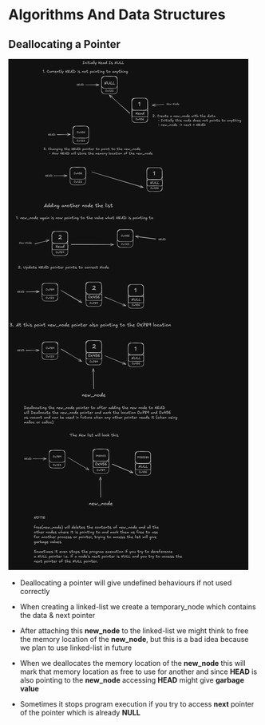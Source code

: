 # Algorithms And Data Structures

## Deallocating a Pointer

  ![Deallocating A pointer](img/deallocating-pointer.png)

  - Deallocating a pointer will give undefined behaviours if not used correctly
  
  - When creating a linked-list we create a temporary_node which contains the data & next pointer
  
  - After attaching this **new_node** to the linked-list we might think to free the memory location of the **new_node**, but this is a bad idea because we plan to use linked-list in future
  
  - When we deallocates the memory location of the **new_node** this will mark that memory location as free to use for another and since **HEAD** is also pointing to the **new_node** accessing **HEAD** might give **garbage value**
  
  - Sometimes it stops program execution if you try to access **next** pointer of the pointer which is already **NULL**
